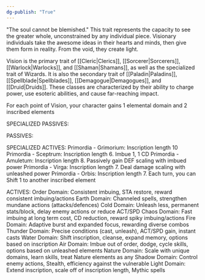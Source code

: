 ```yaml
---
dg-publish: "True"
---
```


"The soul cannot be blemished."
This trait represents the capacity to see the greater whole, unconstrained by any individual piece. Visionary individuals take the awesome ideas in their hearts and minds, then give them form in reality. From the void, they create light.

Vision is the primary trait of [[Cleric|Clerics]], [[Sorcerer|Sorcerers]], [[Warlock|Warlocks]], and [[Shaman|Shamans]], as well as the specialized trait of Wizards. It is also the secondary trait of [[Paladin|Paladins]], [[Spellblade|Spellblades]], [[Demagogue|Demagogues]], and [[Druid|Druids]]. These classes are characterized by their ability to charge power, use esoteric abilities, and cause far-reaching impact.

For each point of Vision, your character gains 1 elemental domain and 2 inscribed elements

SPECIALIZED PASSIVES:

PASSIVES:


SPECIALIZED ACTIVES:
Primordia - Grimorium: Inscription length 10
Primordia - Sceptrum: Inscription length 6. Imbue 1, 1 CD
Primordia - Amuletum: Inscription length 8. Passively gain DEF scaling with imbued power
Primordia - Virga: Inscription length 7. Deal damage scaling with unleashed power
Primordia - Orbis: Inscription length 7. Each turn, you can Shift 1 to another inscribed element

ACTIVES:
Order Domain: Consistent imbuing, STA restore, reward consistent imbuing/actions
Earth Domain: Channeled spells, strengthen mundane actions (attacks/defences)
Cold Domain: Unleash less, permanent stats/block, delay enemy actions or reduce ACT/SPD
Chaos Domain: Fast imbuing at long term cost, CD reduction, reward spiky imbuing/actions
Fire Domain: Adaptive burst and expanded focus, rewarding diverse combos
Thunder Domain: Precise conditions (cast, unleash), ACT/SPD gain, instant casts
Water Domain: Shift inscription, cleanse, expand memory, options based on inscription
Air Domain: Imbue out of order, dodge, cycle skills, options based on unleashed elements
Nature Domain: Scale with unique domains, learn skills, treat Nature elements as any
Shadow Domain: Control enemy actions, Stealth, efficiency against the vulnerable
Light Domain: Extend inscription, scale off of inscription length, Mythic spells